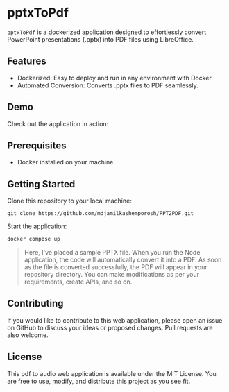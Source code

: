 # pptxToPdf

`pptxToPdf` is a dockerized application designed to effortlessly convert PowerPoint presentations (.pptx) into PDF files using LibreOffice.

## Features
- Dockerized: Easy to deploy and run in any environment with Docker.
- Automated Conversion: Converts .pptx files to PDF seamlessly.
  
## Demo
Check out the application in action:


## Prerequisites
- Docker installed on your machine.

## Getting Started

Clone this repository to your local machine:

```
git clone https://github.com/mdjamilkashemporosh/PPT2PDF.git
```
Start the application:
```bash
docker compose up
```
> Here, I've placed a sample PPTX file. When you run the Node application, the code will automatically convert it into a PDF. As soon as the file is converted successfully, the PDF will appear in your repository directory. You can make modifications as per your requirements, create APIs, and so on.

## Contributing

If you would like to contribute to this web application, please open an issue on GitHub to discuss your ideas or proposed changes. Pull requests are also welcome.

## License

This pdf to audio web application is available under the MIT License. You are free to use, modify, and distribute this project as you see fit.
